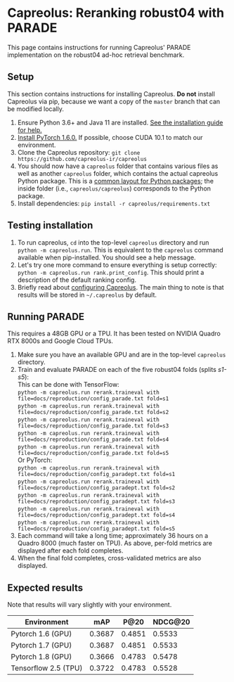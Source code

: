 # Capreolus: Reranking robust04 with PARADE
This page contains instructions for running Capreolus' PARADE implementation on the robust04 ad-hoc retrieval benchmark.

## Setup
This section contains instructions for installing Capreolus. **Do not** install Capreolus via pip, because we want a copy of the `master` branch that can be modified locally.

1. Ensure Python 3.6+ and Java 11 are installed. [See the installation guide for help.](https://capreolus.ai/en/latest/installation.html)
2. [Install PyTorch 1.6.0.](https://pytorch.org/get-started/locally/) If possible, choose CUDA 10.1 to match our environment.
3. Clone the Capreolus repository: `git clone https://github.com/capreolus-ir/capreolus`
4. You should now have a `capreolus` folder that contains various files as well as another `capreolus` folder, which contains the actual capreolus Python package. This is a [common layout for Python packages](https://python-packaging.readthedocs.io/en/latest/minimal.html); the inside folder (i.e., `capreolus/capreolus`) corresponds to the Python package.
5. Install dependencies: `pip install -r capreolus/requirements.txt`

## Testing installation
1. To run capreolus, `cd` into the top-level `capreolus` directory  and run `python -m capreolus.run`. This is equivalent to the `capreolus` command available when pip-installed. You should see a help message.
2. Let's try one more command to ensure everything is setup correctly: `python -m capreolus.run rank.print_config`. This should print a description of the default ranking config.
3. Briefly read about [configuring Capreolus](https://capreolus.ai/en/latest/installation.html#configuring-capreolus). The main thing to note is that results will be stored in `~/.capreolus` by default.

## Running PARADE
This requires a 48GB GPU or a TPU. It has been tested on NVIDIA Quadro RTX 8000s and Google Cloud TPUs.

1. Make sure you have an available GPU and are in the top-level `capreolus` directory.
2. Train and evaluate PARADE on each of the five robust04 folds (splits *s1-s5*): <br/>
  This can be done with TensorFlow: <br/>
`python -m capreolus.run rerank.traineval with file=docs/reproduction/config_parade.txt fold=s1` <br/>
`python -m capreolus.run rerank.traineval with file=docs/reproduction/config_parade.txt fold=s2` <br/>
`python -m capreolus.run rerank.traineval with file=docs/reproduction/config_parade.txt fold=s3` <br/>
`python -m capreolus.run rerank.traineval with file=docs/reproduction/config_parade.txt fold=s4` <br/>
`python -m capreolus.run rerank.traineval with file=docs/reproduction/config_parade.txt fold=s5` <br/>
  Or PyTorch: <br/>
`python -m capreolus.run rerank.traineval with file=docs/reproduction/config_paradept.txt fold=s1` <br/>
`python -m capreolus.run rerank.traineval with file=docs/reproduction/config_paradept.txt fold=s2` <br/>
`python -m capreolus.run rerank.traineval with file=docs/reproduction/config_paradept.txt fold=s3` <br/>
`python -m capreolus.run rerank.traineval with file=docs/reproduction/config_paradept.txt fold=s4` <br/>
`python -m capreolus.run rerank.traineval with file=docs/reproduction/config_paradept.txt fold=s5`
3. Each command will take a long time; approximately 36 hours on a Quadro 8000 (much faster on TPU). As above, per-fold metrics are displayed after each fold completes.
4. When the final fold completes, cross-validated metrics are also displayed.

## Expected results
Note that results will vary slightly with your environment. 

 Environment | mAP | P@20 | NDCG@20
-- | -- | -- | --
Pytorch 1.6 (GPU) | 0.3687 | 0.4851 | 0.5533
Pytorch 1.7 (GPU) | 0.3687 | 0.4851 | 0.5533
Pytorch 1.8 (GPU) | 0.3666 | 0.4783 | 0.5478
Tensorflow 2.5 (TPU) | 0.3722 | 0.4783 | 0.5528
